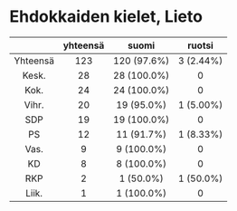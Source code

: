 # Ehdokkaiden kielet, Lieto

| |yhteensä|suomi|ruotsi|
|:---:|:---:|:---:|:---:|
|Yhteensä|123|120 (97.6%)|3 (2.44%)|
|Kesk.|28|28 (100.0%)|0|
|Kok.|24|24 (100.0%)|0|
|Vihr.|20|19 (95.0%)|1 (5.00%)|
|SDP|19|19 (100.0%)|0|
|PS|12|11 (91.7%)|1 (8.33%)|
|Vas.|9|9 (100.0%)|0|
|KD|8|8 (100.0%)|0|
|RKP|2|1 (50.0%)|1 (50.0%)|
|Liik.|1|1 (100.0%)|0|

